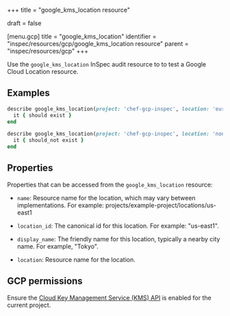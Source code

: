 +++
title = "google_kms_location resource"

draft = false


[menu.gcp]
title = "google_kms_location"
identifier = "inspec/resources/gcp/google_kms_location resource"
parent = "inspec/resources/gcp"
+++

Use the `google_kms_location` InSpec audit resource to to test a Google Cloud Location resource.

## Examples

```ruby
describe google_kms_location(project: 'chef-gcp-inspec', location: 'europe-west2') do
  it { should exist }
end

describe google_kms_location(project: 'chef-gcp-inspec', location: 'nonexistent') do
  it { should_not exist }
end
```

## Properties

Properties that can be accessed from the `google_kms_location` resource:


  * `name`: Resource name for the location, which may vary between implementations. For example: projects/example-project/locations/us-east1

  * `location_id`: The canonical id for this location. For example: "us-east1".

  * `display_name`: The friendly name for this location, typically a nearby city name. For example, "Tokyo".

  * `location`: Resource name for the location.


## GCP permissions

Ensure the [Cloud Key Management Service (KMS) API](https://console.cloud.google.com/apis/library/cloudkms.googleapis.com/) is enabled for the current project.

